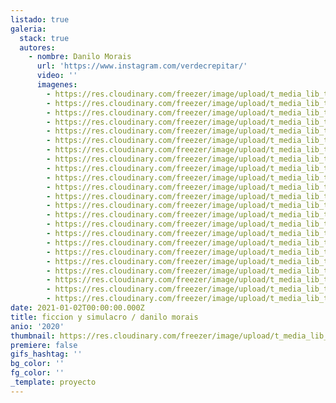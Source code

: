 ```yaml
---
listado: true
galeria:
  stack: true
  autores:
    - nombre: Danilo Morais
      url: 'https://www.instagram.com/verdecrepitar/'
      video: ''
      imagenes:
        - https://res.cloudinary.com/freezer/image/upload/t_media_lib_thumb/v1609570102/2021/1_stkkqc.jpg
        - https://res.cloudinary.com/freezer/image/upload/t_media_lib_thumb/v1609570083/2021/2_himndo.jpg
        - https://res.cloudinary.com/freezer/image/upload/t_media_lib_thumb/v1609570072/2021/3_wd21vm.jpg
        - https://res.cloudinary.com/freezer/image/upload/t_media_lib_thumb/v1609570050/2021/5_e3f5nr.jpg
        - https://res.cloudinary.com/freezer/image/upload/t_media_lib_thumb/v1609569985/2021/6_yo1ypg.jpg
        - https://res.cloudinary.com/freezer/image/upload/t_media_lib_thumb/v1609569914/2021/7_jv5m1k.jpg
        - https://res.cloudinary.com/freezer/image/upload/t_media_lib_thumb/v1609569839/2021/8_bwyuo6.jpg
        - https://res.cloudinary.com/freezer/image/upload/t_media_lib_thumb/v1609569039/2021/9_fahuhe.jpg
        - https://res.cloudinary.com/freezer/image/upload/t_media_lib_thumb/v1609569022/2021/10_k9s786.jpg
        - https://res.cloudinary.com/freezer/image/upload/t_media_lib_thumb/v1609568997/2021/11_wkcxbr.jpg
        - https://res.cloudinary.com/freezer/image/upload/t_media_lib_thumb/v1609568977/2021/12_b7wgv1.jpg
        - https://res.cloudinary.com/freezer/image/upload/t_media_lib_thumb/v1609568947/2021/13_qw0kjk.jpg
        - https://res.cloudinary.com/freezer/image/upload/t_media_lib_thumb/v1609568924/2021/14_axnegv.jpg
        - https://res.cloudinary.com/freezer/image/upload/t_media_lib_thumb/v1609568889/2021/15_j9krzp.jpg
        - https://res.cloudinary.com/freezer/image/upload/t_media_lib_thumb/v1609568862/2021/16_hxea0m.jpg
        - https://res.cloudinary.com/freezer/image/upload/t_media_lib_thumb/v1609568836/2021/17_orjmmb.jpg
        - https://res.cloudinary.com/freezer/image/upload/t_media_lib_thumb/v1609568813/2021/18_m25mej.jpg
        - https://res.cloudinary.com/freezer/image/upload/t_media_lib_thumb/v1609568773/2021/19_eniymg.jpg
        - https://res.cloudinary.com/freezer/image/upload/t_media_lib_thumb/v1609568749/2021/20_yxqtzk.jpg
        - https://res.cloudinary.com/freezer/image/upload/t_media_lib_thumb/v1609568696/2021/21_qzrywj.jpg
        - https://res.cloudinary.com/freezer/image/upload/t_media_lib_thumb/v1609568660/2021/22_mmtvoj.jpg
        - https://res.cloudinary.com/freezer/image/upload/t_media_lib_thumb/v1609568506/2021/23_yhiwvb.jpg
        - https://res.cloudinary.com/freezer/image/upload/t_media_lib_thumb/v1609568127/2021/24_c7aesr.jpg
date: 2021-01-02T00:00:00.000Z
title: ficcion y simulacro / danilo morais
anio: '2020'
thumbnail: https://res.cloudinary.com/freezer/image/upload/t_media_lib_thumb/v1609569914/2021/7_jv5m1k.jpg
premiere: false
gifs_hashtag: ''
bg_color: ''
fg_color: ''
_template: proyecto
---
```



